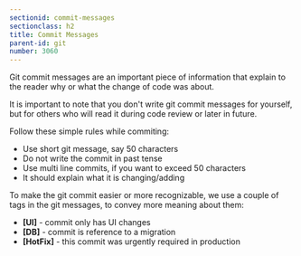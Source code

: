 ```yaml
---
sectionid: commit-messages
sectionclass: h2
title: Commit Messages
parent-id: git
number: 3060
---
```


Git commit messages
are an important piece of information
that explain to the reader
why or what the change of code was about.

It is important to note that you don't write git commit messages for yourself,
but for others
who will read it during code review
or later in future.

Follow these simple rules while commiting:

* Use short git message, say 50 characters
* Do not write the commit in past tense
* Use multi line commits, if you want to exceed 50 characters
* It should explain what it is changing/adding

To make the git commit easier or more recognizable,
we use a couple of tags in the git messages,
to convey more meaning about them:

* **[UI]** - commit only has UI changes
* **[DB]** - commit is reference to a migration
* **[HotFix]** - this commit was urgently required in production
